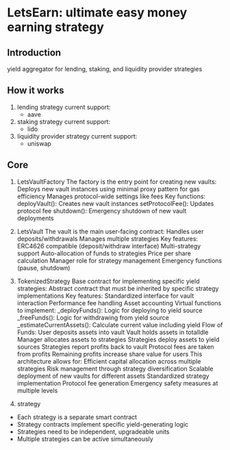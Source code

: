 # LetsEarn: ultimate easy money earning strategy

## Introduction

yield aggregator for lending, staking, and liquidity provider strategies

## How it works

1. lending strategy
    current support: 
    - aave
2. staking strategy
    current support: 
    - lido
3. liquidity provider strategy
    current support: 
    - uniswap

## Core
1. LetsVaultFactory
The factory is the entry point for creating new vaults:
Deploys new vault instances using minimal proxy pattern for gas efficiency
Manages protocol-wide settings like fees
Key functions:
deployVault(): Creates new vault instances
setProtocolFee(): Updates protocol fee
shutdown(): Emergency shutdown of new vault deployments
2. LetsVault
The vault is the main user-facing contract:
Handles user deposits/withdrawals
Manages multiple strategies
Key features:
ERC4626 compatible (deposit/withdraw interface)
Multi-strategy support
Auto-allocation of funds to strategies
Price per share calculation
Manager role for strategy management
Emergency functions (pause, shutdown)
3. TokenizedStrategy
Base contract for implementing specific yield strategies:
Abstract contract that must be inherited by specific strategy implementations
Key features:
Standardized interface for vault interaction
Performance fee handling
Asset accounting
Virtual functions to implement:
_deployFunds(): Logic for deploying to yield source
_freeFunds(): Logic for withdrawing from yield source
_estimateCurrentAssets(): Calculate current value including yield
Flow of Funds:
User deposits assets into vault
Vault holds assets in totalIdle
Manager allocates assets to strategies
Strategies deploy assets to yield sources
Strategies report profits back to vault
Protocol fees are taken from profits
Remaining profits increase share value for users
This architecture allows for:
Efficient capital allocation across multiple strategies
Risk management through strategy diversification
Scalable deployment of new vaults for different assets
Standardized strategy implementation
Protocol fee generation
Emergency safety measures at multiple levels

4. strategy
 - Each strategy is a separate smart contract
 - Strategy contracts implement specific yield-generating logic
 - Strategies need to be independent, upgradeable units
- Multiple strategies can be active simultaneously

